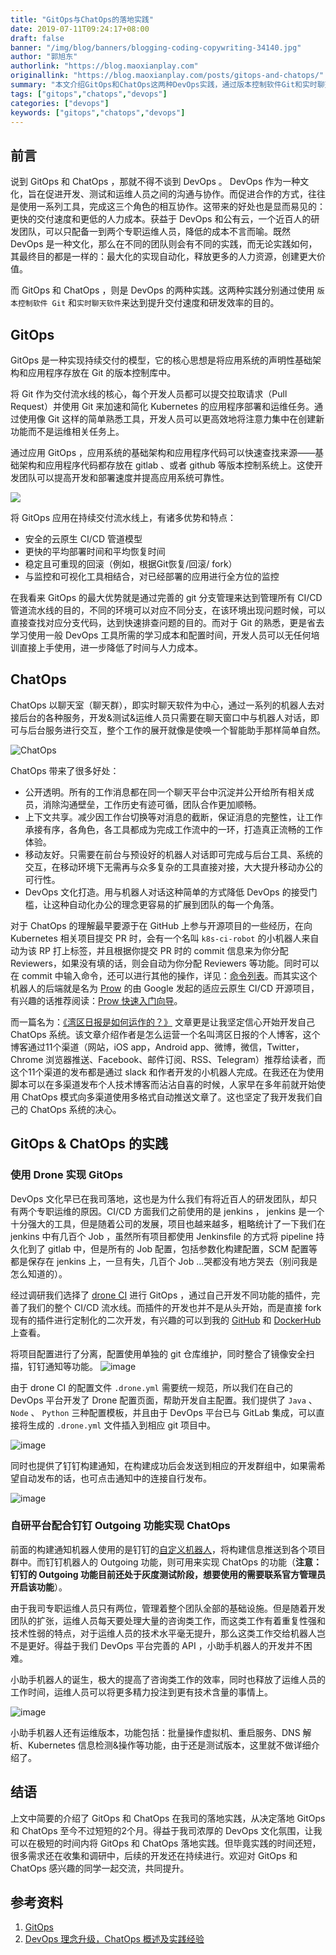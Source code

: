 ```yaml
---
title: "GitOps与ChatOps的落地实践"
date: 2019-07-11T09:24:17+08:00
draft: false
banner: "/img/blog/banners/blogging-coding-copywriting-34140.jpg"
author: "郭旭东"
authorlink: "https://blog.maoxianplay.com"
originallink: "https://blog.maoxianplay.com/posts/gitops-and-chatops/"
summary: "本文介绍GitOps和ChatOps这两种DevOps实践，通过版本控制软件Git和实时聊天软件来达到提升交付速度和研发效率的目的。"
tags: ["gitops","chatops","devops"]
categories: ["devops"]
keywords: ["gitops","chatops","devops"]
---
```

## 前言

说到 GitOps 和 ChatOps ，那就不得不谈到 DevOps 。 DevOps 作为一种文化，旨在促进开发、测试和运维人员之间的沟通与协作。而促进合作的方式，往往是使用一系列工具，完成这三个角色的相互协作。这带来的好处也是显而易见的：更快的交付速度和更低的人力成本。获益于 DevOps 和公有云，一个近百人的研发团队，可以只配备一到两个专职运维人员，降低的成本不言而喻。既然 DevOps 是一种文化，那么在不同的团队则会有不同的实践，而无论实践如何，其最终目的都是一样的：最大化的实现自动化，释放更多的人力资源，创建更大价值。

而 GitOps 和 ChatOps ，则是 DevOps 的两种实践。这两种实践分别通过使用 `版本控制软件 Git` 和`实时聊天软件`来达到提升交付速度和研发效率的目的。

## GitOps

GitOps 是一种实现持续交付的模型，它的核心思想是将应用系统的声明性基础架构和应用程序存放在 Git 的版本控制库中。

将 Git 作为交付流水线的核心，每个开发人员都可以提交拉取请求（Pull Request）并使用 Gi​​t 来加速和简化 Kubernetes 的应用程序部署和运维任务。通过使用像 Git 这样的简单熟悉工具，开发人员可以更高效地将注意力集中在创建新功能而不是运维相关任务上。

通过应用 GitOps ，应用系统的基础架构和应用程序代码可以快速查找来源——基础架构和应用程序代码都存放在 gitlab 、或者 github 等版本控制系统上。这使开发团队可以提高开发和部署速度并提高应用系统可靠性。

![](ad5fbf65gy1g4vpmjzylfj20qy09tq4b.jpg)

将 GitOps 应用在持续交付流水线上，有诸多优势和特点：

- 安全的云原生 CI/CD 管道模型
- 更快的平均部署时间和平均恢复时间
- 稳定且可重现的回滚（例如，根据Git恢复/回滚/ fork）
- 与监控和可视化工具相结合，对已经部署的应用进行全方位的监控

在我看来 GitOps 的最大优势就是通过完善的 git 分支管理来达到管理所有 CI/CD 管道流水线的目的，不同的环境可以对应不同分支，在该环境出现问题时候，可以直接查找对应分支代码，达到快速排查问题的目的。而对于 Git 的熟悉，更是省去学习使用一般 DevOps 工具所需的学习成本和配置时间，开发人员可以无任何培训直接上手使用，进一步降低了时间与人力成本。

## ChatOps

ChatOps 以聊天室（聊天群），即实时聊天软件为中心，通过一系列的机器人去对接后台的各种服务，开发&测试&运维人员只需要在聊天窗口中与机器人对话，即可与后台服务进行交互，整个工作的展开就像是使唤一个智能助手那样简单自然。

![ChatOps](ad5fbf65gy1g4vr2yialfj20rp0bbmyd.jpg)

ChatOps 带来了很多好处：

- 公开透明。所有的工作消息都在同一个聊天平台中沉淀并公开给所有相关成员，消除沟通壁垒，工作历史有迹可循，团队合作更加顺畅。
- 上下文共享。减少因工作台切换等对消息的截断，保证消息的完整性，让工作承接有序，各角色，各工具都成为完成工作流中的一环，打造真正流畅的工作体验。
- 移动友好。只需要在前台与预设好的机器人对话即可完成与后台工具、系统的交互，在移动环境下无需再与众多复杂的工具直接对接，大大提升移动办公的可行性。
- DevOps 文化打造。用与机器人对话这种简单的方式降低 DevOps 的接受门槛，让这种自动化办公的理念更容易的扩展到团队的每一个角落。

对于 ChatOps 的理解最早要源于在 GitHub 上参与开源项目的一些经历，在向 Kubernetes 相关项目提交 PR 时，会有一个名叫 `k8s-ci-robot` 的小机器人来自动为该 RP 打上标签，并且根据你提交 PR 时的 commit 信息来为你分配 Reviewers，如果没有填的话，则会自动为你分配 Reviewers 等功能。同时可以在 commit 中输入命令，还可以进行其他的操作，详见：[命令列表](https://prow.k8s.io/command-help)。而其实这个机器人的后端就是名为 [Prow](https://github.com/kubernetes/test-infra/tree/master/prow#bots-home) 的由 Google 发起的适应云原生 CI/CD 开源项目，有兴趣的话推荐阅读：[Prow 快速入门向导](https://www.servicemesher.com/blog/prow-quick-start-guide/)。

而一篇名为：[《湾区日报是如何运作的？》](https://wanqu.co/b/7/%E6%B9%BE%E5%8C%BA%E6%97%A5%E6%8A%A5%E6%98%AF%E5%A6%82%E4%BD%95%E8%BF%90%E4%BD%9C%E7%9A%84/) 文章更是让我坚定信心开始开发自己 ChatOps 系统。该文章介绍作者是怎么运营一个名叫湾区日报的个人博客，这个博客通过11个渠道（网站，iOS app，Android app、微博，微信，Twitter，Chrome 浏览器推送、Facebook、邮件订阅、RSS、Telegram）推荐给读者，而这个11个渠道的发布都是通过 slack 和作者开发的小机器人完成。在我还在为使用脚本可以在多渠道发布个人技术博客而沾沾自喜的时候，人家早在多年前就开始使用 ChatOps 模式向多渠道使用多格式自动推送文章了。这也坚定了我开发我们自己的 ChatOps 系统的决心。

## GitOps & ChatOps 的实践

### 使用 Drone 实现 GitOps

DevOps 文化早已在我司落地，这也是为什么我们有将近百人的研发团队，却只有两个专职运维的原因。CI/CD 方面我们之前使用的是 jenkins ， jenkins 是一个十分强大的工具，但是随着公司的发展，项目也越来越多，粗略统计了一下我们在 jenkins 中有几百个 Job ，虽然所有项目都使用 Jenkinsfile 的方式将 pipeline 持久化到了 gitlab 中，但是所有的 Job 配置，包括参数化构建配置，SCM 配置等都是保存在 jenkins 上，一旦有失，几百个 Job ...哭都没有地方哭去（别问我是怎么知道的）。

经过调研我们选择了 [drone CI](https://drone.io/) 进行 GitOps ，通过自己开发不同功能的插件，完善了我们的整个 CI/CD 流水线。而插件的开发也并不是从头开始，而是直接 fork 现有的插件进行定制化的二次开发，有兴趣的可以到我的 [GitHub](https://github.com/sunny0826/drone-dingtalk-message)   和 [DockerHub](https://cloud.docker.com/repository/list) 上查看。

将项目配置进行了分离，配置使用单独的 git 仓库维护，同时整合了镜像安全扫描，钉钉通知等功能。
![image](https://ws1.sinaimg.cn/large/ad5fbf65gy1g4vvfow9w9j21k810243r.jpg)

由于 drone CI 的配置文件 `.drone.yml` 需要统一规范，所以我们在自己的 DevOps 平台开发了 Drone 配置页面，帮助开发自主配置。我们提供了 `Java` 、 `Node` 、 `Python` 三种配置模板，并且由于 DevOps 平台已与 GitLab 集成，可以直接将生成的 `.drone.yml` 文件插入到相应 git 项目中。

![image](ad5fbf65gy1g4vvoqggfoj22lk16aagu.jpg)

同时也提供了钉钉构建通知，在构建成功后会发送到相应的开发群组中，如果需希望自动发布的话，也可点击通知中的连接自行发布。

![image](ad5fbf65gy1g4vvrigyvlj20ec0bh40u.jpg)

### 自研平台配合钉钉 Outgoing 功能实现 ChatOps

前面的构建通知机器人使用的是钉钉的[自定义机器人](https://open-doc.dingtalk.com/microapp/serverapi2/qf2nxq)，将构建信息推送到各个项目群中。而钉钉机器人的 Outgoing 功能，则可用来实现 ChatOps 的功能（__注意：钉钉的 Outgoing 功能目前还处于灰度测试阶段，想要使用的需要联系官方管理员开启该功能__）。

由于我司专职运维人员只有两位，管理着整个团队全部的基础设施。但是随着开发团队的扩张，运维人员每天要处理大量的咨询类工作，而这类工作有着重复性强和技术性弱的特点，对于运维人员的技术水平毫无提升，那么这类工作交给机器人岂不是更好。得益于我们 DevOps 平台完善的 API ，小助手机器人的开发并不困难。

小助手机器人的诞生，极大的提高了咨询类工作的效率，同时也释放了运维人员的工作时间，运维人员可以将更多精力投注到更有技术含量的事情上。

![image](ad5fbf65gy1g4vwfdgd2xj20iu0ajwgc.jpg)

小助手机器人还有运维版本，功能包括：批量操作虚拟机、重启服务、DNS 解析、Kubernetes 信息检测&操作等功能，由于还是测试版本，这里就不做详细介绍了。

## 结语

上文中简要的介绍了 GitOps 和 ChatOps 在我司的落地实践，从决定落地 GitOps 和 ChatOps 至今不过短短的2个月。得益于我司浓厚的 DevOps 文化氛围，让我可以在极短的时间内将 GitOps 和 ChatOps 落地实践。但毕竟实践的时间还短，很多需求还在收集和调研中，后续的开发还在持续进行。欢迎对 GitOps 和 ChatOps 感兴趣的同学一起交流，共同提升。

## 参考资料

1. [GitOps](https://www.weave.works/technologies/gitops/)
2. [DevOps 理念升级，ChatOps 概述及实践经验](http://bearyinnovative.com/salon-chatops/)
